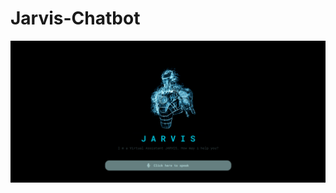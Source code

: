# Jarvis-Chatbot

![Project Screenshot](https://github.com/Vishal-1007/Jarvis-Chatbot/blob/main/Jarvis.png)
